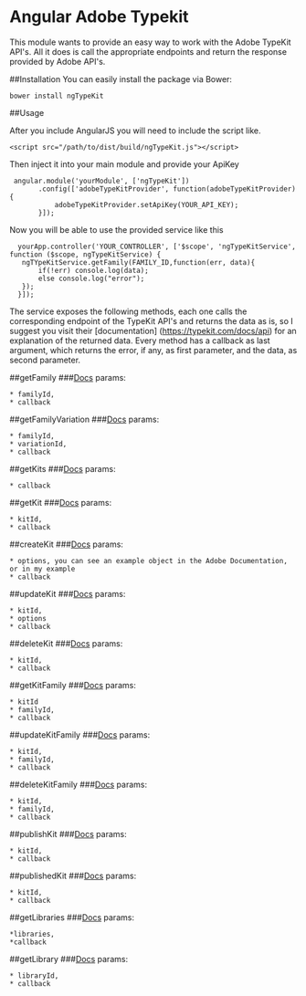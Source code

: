 # Angular Adobe Typekit

This module wants to provide an easy way to work with the Adobe TypeKit API's. All it does is call the appropriate endpoints
and return the response provided by Adobe API's.
 
##Installation
 You can easily install the package via Bower:
  
 ``` bower install ngTypeKit ```
 
##Usage
 
 After you include AngularJS you will need to include the script like.
 
 ``` <script src="/path/to/dist/build/ngTypeKit.js"></script> ```
 
  Then inject it into your main module and provide your ApiKey
  
 ```
  angular.module('yourModule', ['ngTypeKit'])
        .config(['adobeTypeKitProvider', function(adobeTypeKitProvider){
            adobeTypeKitProvider.setApiKey(YOUR_API_KEY);
        }]);
 ```
 
 Now you will be able to use the provided service like this
 
 ```
   yourApp.controller('YOUR_CONTROLLER', ['$scope', 'ngTypeKitService', function ($scope, ngTypeKitService) {
    ngTYpeKitService.getFamily(FAMILY_ID,function(err, data){
        if(!err) console.log(data);
        else console.log("error");
    });
   }]);
 ```
 
 The service exposes the following methods, each one calls the corresponding endpoint of the TypeKit API's and returns the data as is,
 so I suggest you visit their [documentation] (https://typekit.com/docs/api) for an explanation of the returned data.
 Every method has a callback as last argument, which returns the error, if any, as first parameter, and the data, as second parameter.
 
##getFamily
###[Docs](https://typekit.com/docs/api/v1/:format/families/:family)
 params: 
 
    * familyId,
    * callback
    
##getFamilyVariation
###[Docs](https://typekit.com/docs/api/v1/:format/families/:family/:variation)
 params: 
 
    * familyId,
    * variationId,
    * callback

##getKits
###[Docs](https://typekit.com/docs/api/v1/:format/kits)
 params: 
 
    * callback
    
##getKit
###[Docs](https://typekit.com/docs/api/v1/:format/kits/:kit)
 params: 
 
    * kitId,
    * callback

##createKit
###[Docs](https://typekit.com/docs/api/v1/:format/kits/:kit)
 params: 
 
    * options, you can see an example object in the Adobe Documentation, or in my example
    * callback

##updateKit
###[Docs](https://typekit.com/docs/api/v1/:format/kits/:kit)
 params: 
 
    * kitId,
    * options
    * callback
    
##deleteKit
###[Docs](https://typekit.com/docs/api/v1/:format/kits/:kit)
 params: 
 
    * kitId,
    * callback
    
##getKitFamily
###[Docs](https://typekit.com/docs/api/v1/:format/kits/:kit/families/:family)
 params: 
 
    * kitId
    * familyId,
    * callback

##updateKitFamily
###[Docs](https://typekit.com/docs/api/v1/:format/kits/:kit/families/:family)
 params: 
 
    * kitId,
    * familyId,
    * callback
    
##deleteKitFamily
###[Docs](https://typekit.com/docs/api/v1/:format/kits/:kit/families/:family)
 params: 
 
    * kitId,
    * familyId,
    * callback
 
##publishKit
###[Docs](https://typekit.com/docs/api/v1/:format/kits/:kit/publish)
 params: 
 
    * kitId,
    * callback
     
##publishedKit
###[Docs](https://typekit.com/docs/api/v1/:format/kits/:kit/published)
 params: 
  
    * kitId,
    * callback
    
##getLibraries
###[Docs](https://typekit.com/docs/api/v1/:format/libraries)
 params:
  
    *libraries,
    *callback

##getLibrary 
###[Docs](https://typekit.com/docs/api/v1/:format/libraries/:library)
 params: 
 
    * libraryId,
    * callback
 